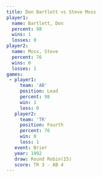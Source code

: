 ```yaml
---
title: Don Bartlett vs Steve Moss
player1:             
  name: Bartlett, Don
  percent: 98        
  wins: 1            
  losses: 0          
player2:             
  name: Moss, Steve  
  percent: 76        
  wins: 0            
  losses: 1          
games:
 - player1:        
     team: 'AB'    
     position: Lead
     percent: 98   
     win: 1        
     loss: 0       
   player2:          
     team: 'TR'      
     position: Fourth
     percent: 76     
     win: 0          
     loss: 1         
   event: Brier         
   year: 1992           
   draw: Round Robin(15)
   score: TR 3 - AB 4   
---
```

